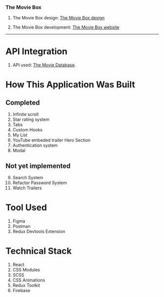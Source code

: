 ### The Movie Box

1. The Movie Box design: [The Movie Box design](https://www.sketchappsources.com/free-source/2682-the-movie-box-landing-page-sketch-freebie-resource.html)

2. The Movie Box development: [The Movie Box website](https://themoviebox-f40b4.web.app)

---

# API Integration

1. API used: [The Movie Database](https://www.themoviedb.org/documentation/api).

# How This Application Was Built

## Completed

1. Infinite scroll
2. Star rating system
3. Tabs
4. Custom Hooks
5. My List
6. YouTube embeded trailer Hero Section
7. Authentication system
8. Modal

## Not yet implemented

9. Search System
10. Refactor Password System
11. Watch Trailers

# Tool Used

1. Figma
2. Postman
3. Redux Devtools Extension

# Technical Stack

1. React
2. CSS Modules
3. SCSS
4. CSS Animations
5. Redux Toolkit
6. Firebase
